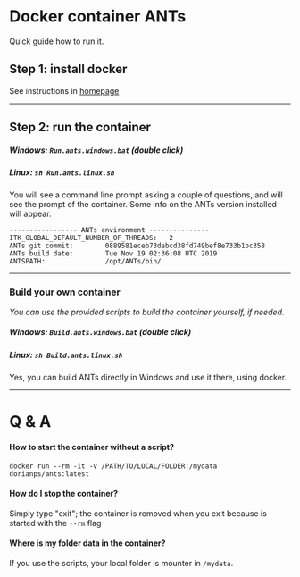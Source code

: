 # Docker container ANTs
Quick guide how to run it.

## Step 1: install docker
See instructions in [homepage](https://github.com/dorianps/docker)

----

## Step 2: run the container
##### Windows: `Run.ants.windows.bat` (double click)
##### Linux: `sh Run.ants.linux.sh`
You will see a command line prompt asking a couple of questions, and will see the prompt of the container. Some info on the ANTs version installed will appear.
```
----------------- ANTs environment ---------------
ITK_GLOBAL_DEFAULT_NUMBER_OF_THREADS:   2
ANTs git commit:        0889581eceb73debcd38fd749bef8e733b1bc358
ANTs build date:        Tue Nov 19 02:36:08 UTC 2019
ANTSPATH:               /opt/ANTs/bin/
```

----

### Build your own container
*You can use the provided scripts to build the container yourself, if needed.*   
##### Windows: `Build.ants.windows.bat` (double click)
##### Linux: `sh Build.ants.linux.sh`

Yes, you can build ANTs directly in Windows and use it there, using docker.

---- 

# Q & A
   
#### How to start the container without a script?
```
docker run --rm -it -v /PATH/TO/LOCAL/FOLDER:/mydata dorianps/ants:latest
```

#### How do I stop the container?
Simply type "exit"; the container is removed when you exit because is started with the `--rm` flag 

#### Where is my folder data in the container?
If you use the scripts, your local folder is mounter in `/mydata`.
